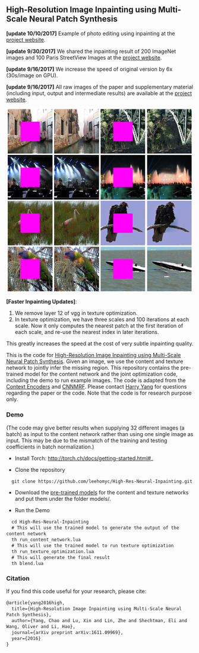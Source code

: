 ## High-Resolution Image Inpainting using Multi-Scale Neural Patch Synthesis

**[update 10/10/2017]** Example of photo editing using inpainting at the [project website](http://www.harryyang.org/inpainting). 

**[update 9/30/2017]** We shared the inpainting result of 200 ImageNet images and 100 Paris StreetView Images at the [project website](http://www.harryyang.org/inpainting). 

**[update 9/16/2017]** We increase the speed of original version by 6x (30s/image on GPU). 

**[update 9/16/2017]** All raw images of the paper and supplementary material (including input, output and intermediate results) are available at the [project website](http://www.harryyang.org/inpainting).

![teaser](images/teaser.png "Sample inpainting results on held-out ImageNet images")

**[Faster Inpainting Updates]**:

1. We remove layer 12 of vgg in texture optimization.
2. In texture optimization, we have three scales and 100 iterations at each scale. Now it only computes the nearest patch at the first iteration of each scale, and re-use the nearest index in later iterations.

This greatly increases the speed at the cost of very subtle inpainting quality. 

This is the code for [High-Resolution Image Inpainting using Multi-Scale Neural Patch Synthesis](https://arxiv.org/pdf/1611.09969). Given an image, we use the content and texture network to jointly infer the missing region. This repository contains the pre-trained model for the content network and the joint optimization code, including the demo to run example images. The code is adapted from the [Context Encoders](https://github.com/pathak22/context-encoder) and [CNNMRF](https://github.com/chuanli11/CNNMRF). Please contact [Harry Yang](http://www.harryyang.org) for questions regarding the paper or the code. Note that the code is for research purpose only.

### Demo

(The code may give better results when supplying 32 different images (a batch) as input to the content network rather than using one single image as input. This may be due to the mismatch of the training and testing coefficients in batch normalization.)

- Install Torch:  http://torch.ch/docs/getting-started.html#_

- Clone the repository
```Shell
  git clone https://github.com/leehomyc/High-Res-Neural-Inpainting.git
```

- Download the [pre-trained models](https://drive.google.com/open?id=0BxYj-YwDqh45XzZVTXF1dnJXY28) for the content and texture networks and put them under the folder models/.

- Run the Demo
```Shell
  cd High-Res-Neural-Inpainting
  # This will use the trained model to generate the output of the content network
  th run_content_network.lua
  # This will use the trained model to run texture optimization
  th run_texture_optimization.lua
  # This will generate the final result
  th blend.lua
```


### Citation

If you find this code useful for your research, please cite:

```
@article{yang2016high,
  title={High-Resolution Image Inpainting using Multi-Scale Neural Patch Synthesis},
  author={Yang, Chao and Lu, Xin and Lin, Zhe and Shechtman, Eli and Wang, Oliver and Li, Hao},
  journal={arXiv preprint arXiv:1611.09969},
  year={2016}
}
```


